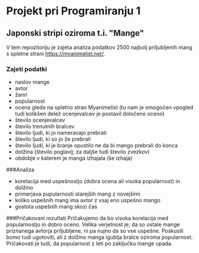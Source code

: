 # Projekt pri Programiranju 1

## Japonski stripi oziroma t.i. "Mange"
V tem repozitoriju je zajeta analiza podatkov 2500 najbolj priljubljenih mang s spletne strani https://myanimelist.net/.

### Zajeti podatki
  * naslov mange
  * avtor
  * žanri
  * popularnost
  * ocena glede na spletno stran Myanimelist (tu nam je omogočen vpogled tudi kolikšen delež ocenjevalcev je postavil določeno oceno)
  * število ocenjevalcev
  * število trenutnih bralcev
  * število ljudi, ki jo nameravajo prebrati
  * število ljudi, ki so jo že prebrali
  * število ljudi, ki je branje opustilo ne da bi mango prebrali do konca
  * dolžina (število poglavij; za daljše tudi število zvezkov)
  * obdobje v katerem je manga izhajala (še izhaja)

###Analiza
  * korelacija med uspešnostjo (dobra ocena ali visoka popularnost) in dolžino
  * primerjava pupularnosti starejših mang z novejšimi
  * koliko uspešnih mang ima avtor z vsaj eno uspešno mango
  * gostota uspešnih mang skozi čas

###Pričakovani rezultati
Pričakujemo da bo visoka korelacija med popularnostjo in dobro oceno. Velika verjetnost je, da so ostale mange priznanega
avtorja priljubljene, ni pa nujno da so vse uspešne. Poskusili bomo tudi ugotoviti, ali z dolžino manga igublja bralce
oziroma popularnost. Pričakovati je tudi, da popularnost z leti po zaključku mange upada.
